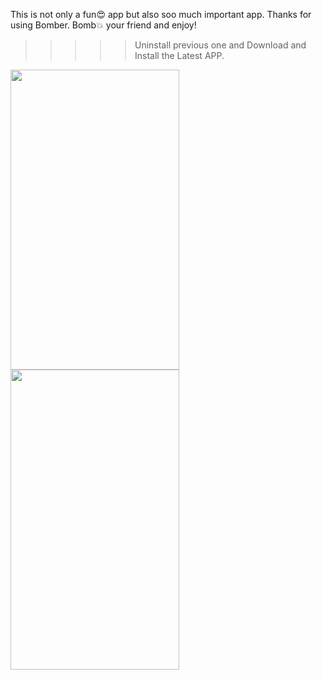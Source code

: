 This is not only a fun😍 app but also soo much important app.
Thanks for using Bomber.
Bomb💥 your friend and enjoy!


>>>>> Uninstall previous one and Download and Install the Latest APP.

 <img src="https://github.com/M-Rifat/Bomber/blob/main/Screenshot_1.jpg" width="270" height="480"/>
 <img src="https://github.com/M-Rifat/Bomber/blob/main/Screenshot_2.jpg" width="270" height="480"/>



